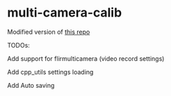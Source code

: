 # multi-camera-calib

Modified version of [this repo](https://gitlab.com/ungetym/Multi_Camera_Calibration/-/blob/master/LICENSE?ref_type=heads)

TODOs:

Add support for flirmulticamera
(video record settings)

Add cpp_utils settings loading

Add Auto saving